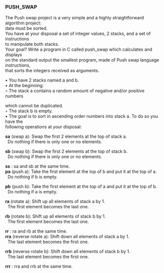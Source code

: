 
### PUSH_SWAP

The Push swap project is a very simple and a highly straightforward algorithm project:<br>
data must be sorted.<br>
You have at your disposal a set of integer values, 2 stacks, and a set of instructions<br>
to manipulate both stacks.<br>
Your goal? Write a program in C called push_swap which calculates and displays<br>
on the standard output the smallest program, made of Push swap language instructions,<br>
that sorts the integers received as arguments.<br>



• You have 2 stacks named a and b.<br>
• At the beginning:<br>
◦ The stack a contains a random amount of negative and/or positive numbers<br>

which cannot be duplicated.<br>
◦ The stack b is empty.<br>
• The goal is to sort in ascending order numbers into stack a. To do so you have the<br>
following operations at your disposal:<br>

**sa** (swap a): Swap the first 2 elements at the top of stack a.<br>
 &nbsp;  Do nothing if there is only one or no elements.<br>
 
**sb** (swap b): Swap the first 2 elements at the top of stack b.<br>
 &nbsp;  Do nothing if there is only one or no elements.<br>
 
**ss** : sa and sb at the same time.<br>
**pa** (push a): Take the first element at the top of b and put it at the top of a.<br>
&nbsp;   Do nothing if b is empty.<br>

**pb** (push b): Take the first element at the top of a and put it at the top of b.<br>
 &nbsp;  Do nothing if a is empty.<br>
 
**ra** (rotate a): Shift up all elements of stack a by 1.<br>
&nbsp;   The first element becomes the last one.<br>

**rb** (rotate b): Shift up all elements of stack b by 1.<br>
&nbsp;   The first element becomes the last one.<br>

**rr** : ra and rb at the same time.<br>
**rra** (reverse rotate a): Shift down all elements of stack a by 1.<br>
&nbsp;   The last element becomes the first one.<br>

**rrb** (reverse rotate b): Shift down all elements of stack b by 1.<br>
&nbsp;   The last element becomes the first one.<br>

**rrr** : rra and rrb at the same time.<br>
